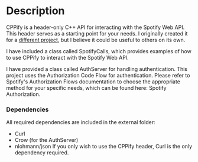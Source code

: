 # Description

CPPify is a header-only C++ API for interacting with the Spotify Web API. This header serves as a starting point for your needs. I originally created it for a [different project](https://github.com/KielanT/PicoMusicController), but I believe it could be useful to others on its own.

I have included a class called SpotifyCalls, which provides examples of how to use CPPify to interact with the Spotify Web API.

I have provided a class called AuthServer for handling authentication. This project uses the Authorization Code Flow for authentication. Please refer to Spotify's Authorization Flows documentation to choose the appropriate method for your specific needs, which can be found here: Spotify Authorization.

### Dependencies

All required dependencies are included in the external folder:

- Curl
- Crow (for the AuthServer)
- nlohmann/json
If you only wish to use the CPPify header, Curl is the only dependency required.

